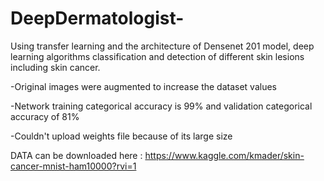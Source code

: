 # DeepDermatologist-
Using transfer learning and the architecture of Densenet 201 model, deep learning algorithms classification and detection of different skin lesions including skin cancer. 

-Original images were augmented to increase the dataset values

-Network training categorical accuracy is 99% and validation categorical accuracy of 81%

-Couldn't upload weights file because of its large size

DATA can be downloaded here :
https://www.kaggle.com/kmader/skin-cancer-mnist-ham10000?rvi=1
